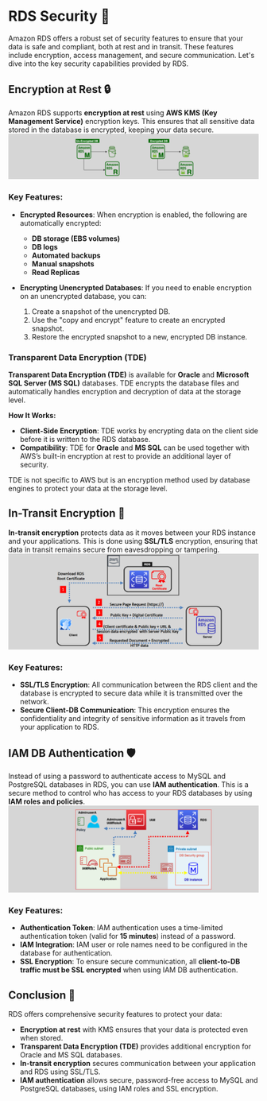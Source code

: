 # **RDS Security 🔐**

Amazon RDS offers a robust set of security features to ensure that your data is safe and compliant, both at rest and in transit. These features include encryption, access management, and secure communication. Let's dive into the key security capabilities provided by RDS.

## **Encryption at Rest 🔒**

Amazon RDS supports **encryption at rest** using **AWS KMS (Key Management Service)** encryption keys. This ensures that all sensitive data stored in the database is encrypted, keeping your data secure.
![RDS Encryption](images/rds-encryption.png)

### **Key Features:**

- **Encrypted Resources**: When encryption is enabled, the following are automatically encrypted:

  - **DB storage (EBS volumes)**
  - **DB logs**
  - **Automated backups**
  - **Manual snapshots**
  - **Read Replicas**

- **Encrypting Unencrypted Databases**: If you need to enable encryption on an unencrypted database, you can:
  1. Create a snapshot of the unencrypted DB.
  2. Use the "copy and encrypt" feature to create an encrypted snapshot.
  3. Restore the encrypted snapshot to a new, encrypted DB instance.

### **Transparent Data Encryption (TDE)**

**Transparent Data Encryption (TDE)** is available for **Oracle** and **Microsoft SQL Server (MS SQL)** databases. TDE encrypts the database files and automatically handles encryption and decryption of data at the storage level.

**How It Works:**

- **Client-Side Encryption**: TDE works by encrypting data on the client side before it is written to the RDS database.
- **Compatibility**: TDE for **Oracle** and **MS SQL** can be used together with AWS’s built-in encryption at rest to provide an additional layer of security.

TDE is not specific to AWS but is an encryption method used by database engines to protect your data at the storage level.

## **In-Transit Encryption 🔄**

**In-transit encryption** protects data as it moves between your RDS instance and your applications. This is done using **SSL/TLS** encryption, ensuring that data in transit remains secure from eavesdropping or tampering.
![App to RDS in-transit encryption](images/app-to-rds-in-transit-encryption.png)

### **Key Features:**

- **SSL/TLS Encryption**: All communication between the RDS client and the database is encrypted to secure data while it is transmitted over the network.
- **Secure Client-DB Communication**: This encryption ensures the confidentiality and integrity of sensitive information as it travels from your application to RDS.

## **IAM DB Authentication 🛡️**

Instead of using a password to authenticate access to MySQL and PostgreSQL databases in RDS, you can use **IAM authentication**. This is a secure method to control who has access to your RDS databases by using **IAM roles and policies**.
![IAM DB Authentication](images/iam-db-auth.png)

### **Key Features:**

- **Authentication Token**: IAM authentication uses a time-limited authentication token (valid for **15 minutes**) instead of a password.
- **IAM Integration**: IAM user or role names need to be configured in the database for authentication.
- **SSL Encryption**: To ensure secure communication, all **client-to-DB traffic must be SSL encrypted** when using IAM DB authentication.

## **Conclusion 🎯**

RDS offers comprehensive security features to protect your data:

- **Encryption at rest** with KMS ensures that your data is protected even when stored.
- **Transparent Data Encryption (TDE)** provides additional encryption for Oracle and MS SQL databases.
- **In-transit encryption** secures communication between your application and RDS using SSL/TLS.
- **IAM authentication** allows secure, password-free access to MySQL and PostgreSQL databases, using IAM roles and SSL encryption.
